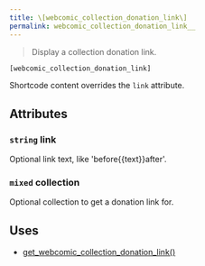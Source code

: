 ```yaml
---
title: \[webcomic_collection_donation_link\]
permalink: webcomic_collection_donation_link__
---
```


> Display a collection donation link.

```php
[webcomic_collection_donation_link]
```

Shortcode content overrides the `link` attribute.

## Attributes

### `string` link
Optional link text, like 'before\{\{text}}after'.

### `mixed` collection
Optional collection to get a donation link for.

## Uses
- [get_webcomic_collection_donation_link()](get_webcomic_collection_donation_link())
